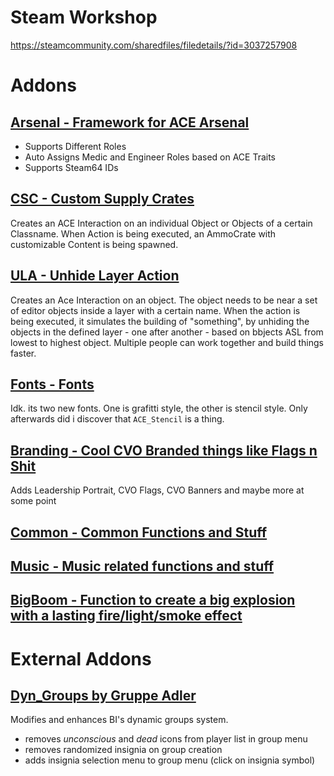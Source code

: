 

# Steam Workshop
https://steamcommunity.com/sharedfiles/filedetails/?id=3037257908


# Addons

## [Arsenal - Framework for ACE Arsenal](/addons/arsenal/readme.md)
- Supports Different Roles
- Auto Assigns Medic and Engineer Roles based on ACE Traits
- Supports Steam64 IDs

## [CSC - Custom Supply Crates](/addons/csc/readme.md)
Creates an ACE Interaction on an individual Object or Objects of a certain Classname.
When Action is being executed, an AmmoCrate with customizable Content is being spawned.

## [ULA - Unhide Layer Action](/addons/ula/readme.md)
Creates an Ace Interaction on an object. The object needs to be near a set of editor objects inside a layer with a certain name.
When the action is being executed, it simulates the building of "something", by unhiding the objects in the defined layer - one after another - based on bbjects ASL from lowest to highest object.
Multiple people can work together and build things faster.

## [Fonts - Fonts](/addons/fonts/readme.md)
Idk. its two new fonts. One is grafitti style, the other is stencil style. Only afterwards did i discover that `ACE_Stencil` is a thing.

## [Branding - Cool CVO Branded things like Flags n Shit](/addons/branding/readme.md)
Adds Leadership Portrait, CVO Flags, CVO Banners and maybe more at some point

## [Common - Common Functions and Stuff](/addons/common/readme.md)
## [Music - Music related functions and stuff](/addons/music/readme.md)
## [BigBoom - Function to create a big explosion with a lasting fire/light/smoke effect](/addons/bigBoom/readme.md)


# External Addons
## [Dyn_Groups by Gruppe Adler](/addons/dyn_groups/readme.md)
Modifies and enhances BI's dynamic groups system.

* removes *unconscious* and *dead* icons from player list in group menu
* removes randomized insignia on group creation
* adds insignia selection menu to group menu (click on insignia symbol)


